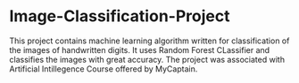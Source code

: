 # Image-Classification-Project
This project contains machine learning algorithm written for classification of the images of handwritten digits. It uses Random Forest CLassifier and classifies the images with great accuracy. The project was associated with Artificial Intillegence Course offered by MyCaptain.
